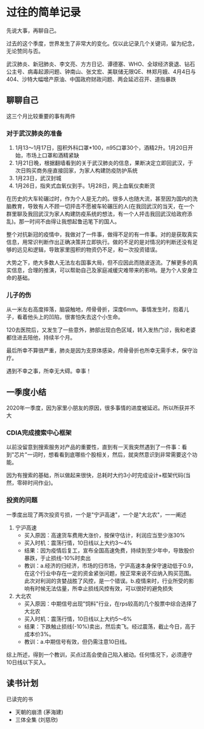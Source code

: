 # 过往的简单记录

先说大事，再聊自己。

过去的这个季度，世界发生了非常大的变化。仅以此记录几个关键词，留为纪念，无论赞同与否。

武汉肺炎、新冠肺炎、李文亮、方方日记、谭德塞、WHO、全球经济衰退、钻石公主号、病毒起源问题、钟南山、张文宏、美联储无限QE、林郑月娥、4月4日与404、沙特大幅增产原油、中国政府财政问题、两会延迟召开、道指暴跌

## 聊聊自己

这三个月比较重要的事有两件

### 对于武汉肺炎的准备

1. 1月13～1月17日，囤积外科口罩*100，n95口罩30个，酒精2升。1月20日开始，市场上口罩和酒精紧缺
2. 1月21日晚，根据翻墙看到的关于武汉肺炎的信息，果断决定立即回武汉，于次日购买商务座直接回家，为家人构建防疫防护系统
3. 1月23日，武汉封城
4. 1月26日，指夹式血氧仪到手。1月28日，网上血氧仪卖断货

在历史的大车轮碾过时，作为个人是无力的。很多人也随大流，甚至因为国内的洗脑教育，导致有人不顾一切抨击不愿被车轮碾压的人(在我回武汉的当天，在一个群里聊及我回武汉为家人构建防疫系统的想法，有一个人抨击我回武汉给政府添乱)。那一时间不由得让我想起鲁迅笔下的国人。

整个对抗新冠的疫情中，我做对了一件事，做得不足的有一件事。对的是获取真实信息，用常识判断作出正确决策并立即执行。做的不足的是对情况的判断还没有足够的远见和逻辑，导致家里囤积的物资仍不足，和一次投资错误。

大势之下，绝大多数人无法左右国事大局，但不应因此而随波逐流。了解更多的真实信息，合理的推演，可以帮助自己及家庭减缓灾难带来的影响。是为个人安身立命的基础。

### 儿子的伤

从一米左右高度摔落，脑袋触地，颅骨骨折，深度6mm。事情发生时，抱着儿子，看着他头上的凹陷，很害怕失去这个小生命。

120去医院后，又发生了一些意外，肺部出现白色区域，转入发热门诊，我和老婆都住进去陪他，持续半个月。

最后所幸不算很严重，肺炎是因为支原体感染，颅骨骨折也所幸无需手术，保守治疗。

遇到不幸之事，所幸无大碍。幸事！

## 一季度小结

2020年一季度，因为家里小朋友的原因，很多事情的进度被延迟。所以所获并不大

### CDIA完成搜索中心框架

以前没留意到搜索服务对产品的重要性，直到有一天我突然遇到了一件事：看到"芯片"一词时，想看看到底哪些个股相关，然后，就突然意识到非常需要这个功能。

因为有搜索的基础，所以做起来很快，总耗时大约3小时完成设计+框架代码(当然，零碎时间作业)。

### 投资的问题

一季度出现了两次投资亏损，一个是"宁沪高速"，一个是"大北农"，一一阐述

1. 宁沪高速
    - 买入原因：高速货车费用大涨价，按保守估计，利润应当至少涨30%
    - 买入时机：震荡行情，10日线以上大约3～4%
    - 结果：因为疫情后复工，宣布全国高速免费，持续到至少年中，导致股价暴跌，于止损线-10%时卖出
    - 教训：a.经济的归经济，市场的归市场，宁沪高速本身保守速动低于0.9，在这个行业中存在一定的资金紧张问题，按正常来说不应纳入购买范围。此次对利润的贪婪战胜了风控，是一个错误。b.疫情来时，行业所受的影响有时候无法估量，所幸止损线风控有效，可以很好的避免损失
2. 大北农
    - 买入原因：中期信号出现"饲料"行业，在rps较高的几个股票中综合选择了大北农
    - 买入时机：震荡行情，10日线以上大约5～6%
    - 结果：下跌触止损线(-10%)卖出，然后卖飞。经过震荡，截止今日，高于成本价3%。
    - 教训：a.中期信号有效，但仍需注意10日线。

综上所述，得到一个教训，买点过高会使自己陷入被动。任何情况下，必须遵守10日线以下买入。

## 读书计划

已读完的书

- 天朝的崩溃 (茅海建)
- 三体全集 (刘慈欣)
